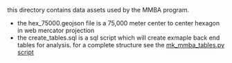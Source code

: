 this directory contains data assets used by the MMBA program.

- the hex_75000.geojson file is a 75,000 meter center to center hexagon in web mercator projection
- the create_tables.sql is a sql script which will create exmaple back end tables for analysis.  for a complete structure see the [mk_mmba_tables.py script](https://github.com/feomike/mmba_viz_processing/blob/master/processing/mk_mmba_tables.py)
